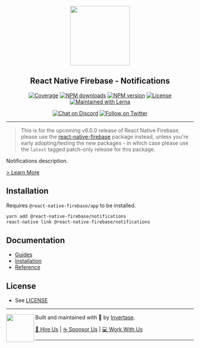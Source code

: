 <p align="center">
  <a href="https://invertase.io/oss/react-native-firebase">
    <img width="160px" src="https://i.imgur.com/JIyBtKW.png"><br/>
  </a>
  <h2 align="center">React Native Firebase - Notifications</h2>
</p>

<p align="center">
  <a href="https://api.rnfirebase.io/coverage/notifications/detail"><img src="https://api.rnfirebase.io/coverage/notifications/badge?style=flat-square" alt="Coverage"></a>
  <a href="https://www.npmjs.com/package/@react-native-firebase/notifications"><img src="https://img.shields.io/npm/dm/@react-native-firebase/notifications.svg?style=flat-square" alt="NPM downloads"></a>
  <a href="https://www.npmjs.com/package/@react-native-firebase/notifications"><img src="https://img.shields.io/npm/v/@react-native-firebase/notifications.svg?style=flat-square" alt="NPM version"></a>
  <a href="/LICENSE"><img src="https://img.shields.io/npm/l/react-native-firebase.svg?style=flat-square" alt="License"></a>
  <a href="https://lerna.js.org/"><img src="https://img.shields.io/badge/maintained%20with-lerna-cc00ff.svg?style=flat-square" alt="Maintained with Lerna"></a>
</p>

<p align="center">
  <a href="https://invertase.link/discord"><img src="https://img.shields.io/discord/295953187817521152.svg?style=flat-square&colorA=7289da&label=Chat%20on%20Discord" alt="Chat on Discord"></a>
  <a href="https://twitter.com/rnfirebase"><img src="https://img.shields.io/twitter/follow/rnfirebase.svg?style=flat-square&colorA=1da1f2&colorB=&label=Follow%20on%20Twitter" alt="Follow on Twitter"></a>
</p>

----

> This is for the upcoming v6.0.0 release of React Native Firebase, please use the [react-native-firebase](https://www.npmjs.com/package/react-native-firebase) package instead, unless you're early adopting/testing the new packages - in which case please use the `latest` tagged patch-only release for this package.

Notifications description.

[> Learn More](https://firebase.google.com/products/notifications/)

## Installation

Requires `@react-native-firebase/app` to be installed.

```bash
yarn add @react-native-firebase/notifications
react-native link @react-native-firebase/notifications
```

## Documentation

 - [Guides](#TODO)
 - [Installation](#TODO)
 - [Reference](#TODO)

## License

- See [LICENSE](/LICENSE)

----

<p>
  <img align="left" width="75px" src="https://static.invertase.io/assets/invertase-logo-small.png"> 
  <p align="left">  
    Built and maintained with 💛 by <a href="https://invertase.io">Invertase</a>.
  </p>
  <p align="left">  
    <a href="https://invertase.io/hire-us">💼 Hire Us</a> | 
    <a href="https://opencollective.com/react-native-firebase">☕️ Sponsor Us</a> | 
    <a href="https://opencollective.com/jobs">‍💻 Work With Us</a>
  </p>
</p>

----
